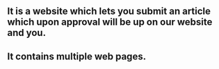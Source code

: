 ## It is a website which lets you submit an article which upon approval will be up on our website and you.
## It contains multiple web pages.
